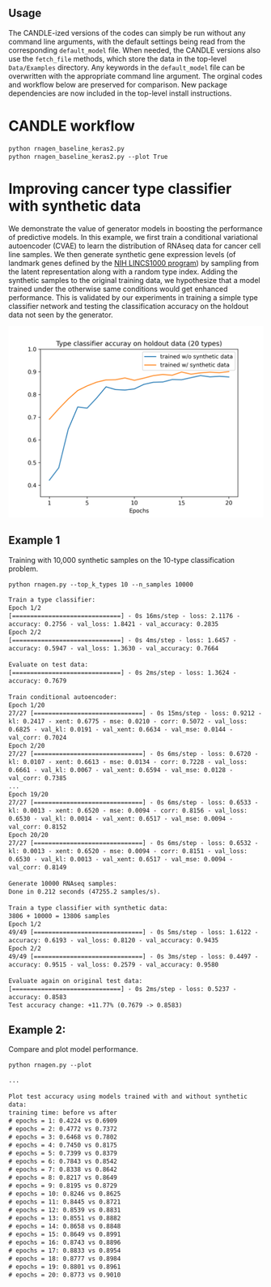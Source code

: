 ## Usage

The CANDLE-ized versions of the codes can simply be run without any command line arguments, with the default settings being read from the corresponding `default_model` file.
When needed, the CANDLE versions also use the `fetch_file` methods, which store the data in the top-level `Data/Examples` directory.
Any keywords in the `default_model` file can be overwritten with the appropriate command line argument.
The orginal codes and workflow below are preserved for comparison.
New package dependencies are now included in the top-level install instructions.

# CANDLE workflow

```
python rnagen_baseline_keras2.py
python rnagen_baseline_keras2.py --plot True
```

# Improving cancer type classifier with synthetic data

We demonstrate the value of generator models in boosting the performance of predictive models.
In this example, we first train a conditional variational autoencoder (CVAE) to learn the distribution of RNAseq data for cancer cell line samples. We then generate synthetic gene expression levels (of landmark genes defined by the [NIH LINCS1000 program](https://lincsproject.org/LINCS/tools/workflows/find-the-best-place-to-obtain-the-lincs-l1000-data)) by sampling from the latent representation along with a random type index. Adding the synthetic samples to the original training data, we hypothesize that a model trained under the otherwise same conditions would get enhanced performance. This is validated by our experiments in training a simple type classifier network and testing the classification accuracy on the holdout data not seen by the generator.

![Test accuracy comparison](test-accuracy-comparison-20-types.png)


## Example 1

Training with 10,000 synthetic samples on the 10-type classification problem. 
```
python rnagen.py --top_k_types 10 --n_samples 10000
```

```
Train a type classifier:
Epoch 1/2
[==============================] - 0s 16ms/step - loss: 2.1176 - accuracy: 0.2756 - val_loss: 1.8421 - val_accuracy: 0.2835
Epoch 2/2
[==============================] - 0s 4ms/step - loss: 1.6457 - accuracy: 0.5947 - val_loss: 1.3630 - val_accuracy: 0.7664

Evaluate on test data:
[==============================] - 0s 2ms/step - loss: 1.3624 - accuracy: 0.7679

Train conditional autoencoder:
Epoch 1/20
27/27 [==============================] - 0s 15ms/step - loss: 0.9212 - kl: 0.2417 - xent: 0.6775 - mse: 0.0210 - corr: 0.5072 - val_loss: 0.6825 - val_kl: 0.0191 - val_xent: 0.6634 - val_mse: 0.0144 - val_corr: 0.7024
Epoch 2/20
27/27 [==============================] - 0s 6ms/step - loss: 0.6720 - kl: 0.0107 - xent: 0.6613 - mse: 0.0134 - corr: 0.7228 - val_loss: 0.6661 - val_kl: 0.0067 - val_xent: 0.6594 - val_mse: 0.0128 - val_corr: 0.7385
...
Epoch 19/20
27/27 [==============================] - 0s 6ms/step - loss: 0.6533 - kl: 0.0013 - xent: 0.6520 - mse: 0.0094 - corr: 0.8156 - val_loss: 0.6530 - val_kl: 0.0014 - val_xent: 0.6517 - val_mse: 0.0094 - val_corr: 0.8152
Epoch 20/20
27/27 [==============================] - 0s 6ms/step - loss: 0.6532 - kl: 0.0013 - xent: 0.6520 - mse: 0.0094 - corr: 0.8151 - val_loss: 0.6530 - val_kl: 0.0013 - val_xent: 0.6517 - val_mse: 0.0094 - val_corr: 0.8149

Generate 10000 RNAseq samples:
Done in 0.212 seconds (47255.2 samples/s).

Train a type classifier with synthetic data:
3806 + 10000 = 13806 samples
Epoch 1/2
49/49 [==============================] - 0s 5ms/step - loss: 1.6122 - accuracy: 0.6193 - val_loss: 0.8120 - val_accuracy: 0.9435
Epoch 2/2
49/49 [==============================] - 0s 3ms/step - loss: 0.4497 - accuracy: 0.9515 - val_loss: 0.2579 - val_accuracy: 0.9580

Evaluate again on original test data:
[==============================] - 0s 2ms/step - loss: 0.5237 - accuracy: 0.8583
Test accuracy change: +11.77% (0.7679 -> 0.8583)
```

## Example 2:

Compare and plot model performance. 

```
python rnagen.py --plot
```

```
...

Plot test accuracy using models trained with and without synthetic data:
training time: before vs after
# epochs = 1: 0.4224 vs 0.6909
# epochs = 2: 0.4772 vs 0.7372
# epochs = 3: 0.6468 vs 0.7802
# epochs = 4: 0.7450 vs 0.8175
# epochs = 5: 0.7399 vs 0.8379
# epochs = 6: 0.7843 vs 0.8542
# epochs = 7: 0.8338 vs 0.8642
# epochs = 8: 0.8217 vs 0.8649
# epochs = 9: 0.8195 vs 0.8729
# epochs = 10: 0.8246 vs 0.8625
# epochs = 11: 0.8445 vs 0.8721
# epochs = 12: 0.8539 vs 0.8831
# epochs = 13: 0.8551 vs 0.8882
# epochs = 14: 0.8658 vs 0.8848
# epochs = 15: 0.8649 vs 0.8991
# epochs = 16: 0.8743 vs 0.8896
# epochs = 17: 0.8833 vs 0.8954
# epochs = 18: 0.8777 vs 0.8984
# epochs = 19: 0.8801 vs 0.8961
# epochs = 20: 0.8773 vs 0.9010
```

